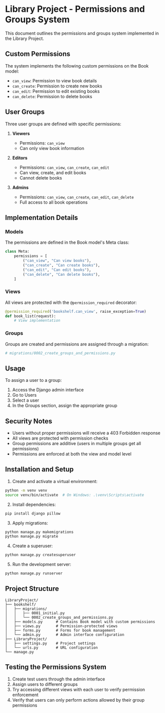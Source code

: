 # Library Project - Permissions and Groups System

This document outlines the permissions and groups system implemented in the Library Project.

## Custom Permissions

The system implements the following custom permissions on the Book model:

- `can_view`: Permission to view book details
- `can_create`: Permission to create new books
- `can_edit`: Permission to edit existing books
- `can_delete`: Permission to delete books

## User Groups

Three user groups are defined with specific permissions:

1. **Viewers**
   - Permissions: `can_view`
   - Can only view book information

2. **Editors**
   - Permissions: `can_view`, `can_create`, `can_edit`
   - Can view, create, and edit books
   - Cannot delete books

3. **Admins**
   - Permissions: `can_view`, `can_create`, `can_edit`, `can_delete`
   - Full access to all book operations

## Implementation Details

### Models

The permissions are defined in the Book model's Meta class:

```python
class Meta:
    permissions = [
        ("can_view", "Can view books"),
        ("can_create", "Can create books"),
        ("can_edit", "Can edit books"),
        ("can_delete", "Can delete books"),
    ]
```

### Views

All views are protected with the `@permission_required` decorator:

```python
@permission_required('bookshelf.can_view', raise_exception=True)
def book_list(request):
    # View implementation
```

### Groups

Groups are created and permissions are assigned through a migration:

```python
# migrations/0002_create_groups_and_permissions.py
```

## Usage

To assign a user to a group:

1. Access the Django admin interface
2. Go to Users
3. Select a user
4. In the Groups section, assign the appropriate group

## Security Notes

- Users without proper permissions will receive a 403 Forbidden response
- All views are protected with permission checks
- Group permissions are additive (users in multiple groups get all permissions)
- Permissions are enforced at both the view and model level

## Installation and Setup

1. Create and activate a virtual environment:
```bash
python -m venv venv
source venv/bin/activate  # On Windows: .\venv\Scripts\activate
```

2. Install dependencies:
```bash
pip install django pillow
```

3. Apply migrations:
```bash
python manage.py makemigrations
python manage.py migrate
```

4. Create a superuser:
```bash
python manage.py createsuperuser
```

5. Run the development server:
```bash
python manage.py runserver
```

## Project Structure

```
LibraryProject/
├── bookshelf/
│   ├── migrations/
│   │   ├── 0001_initial.py
│   │   └── 0002_create_groups_and_permissions.py
│   ├── models.py      # Contains Book model with custom permissions
│   ├── views.py       # Permission-protected views
│   ├── forms.py       # Forms for book management
│   └── admin.py       # Admin interface configuration
├── LibraryProject/
│   ├── settings.py    # Project settings
│   └── urls.py        # URL configuration
└── manage.py
```

## Testing the Permissions System

1. Create test users through the admin interface
2. Assign users to different groups
3. Try accessing different views with each user to verify permission enforcement
4. Verify that users can only perform actions allowed by their group permissions